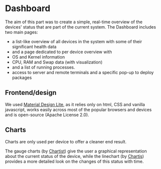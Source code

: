 # Dashboard
The aim of this part was to create a simple, real-time overview of the devices' status that are part of the current system.
The Dashboard includes two main pages:

* a list-like overview of all devices in the system with some of their significant health data 
* and a page dedicated to per device overview with
 * OS and Kernel information
 * CPU, RAM and Swap data (with visualization)
 * and a list of running processes.
* access to server and remote terminals and a specific pop-up to deploy packages

## Frontend/design
We used [Material Design Lite](https://getmdl.io/), as it relies only on html, CSS and vanilla javascript, works easily across most of the popular browsers and devices and is open-source (Apache License 2.0).
## Charts
Charts are only used per device to offer a cleaner end result.

The gauge charts (by [Chartist](https://gionkunz.github.io/chartist-js/)) give the user a graphical representation about the current status of the device, while the linechart (by [Chartjs](http://www.chartjs.org/)) provides a more detailed look on the changes of this status with time.
